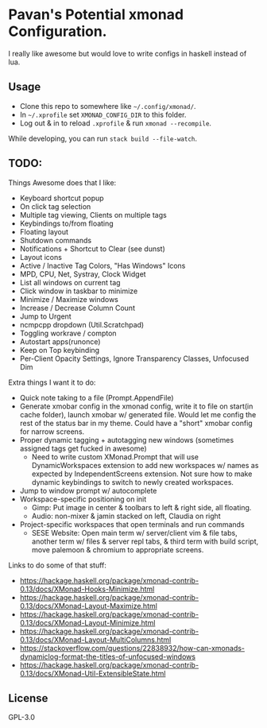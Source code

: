# Pavan's Potential xmonad Configuration.

I really like awesome but would love to write configs in haskell instead of
lua.


## Usage

* Clone this repo to somewhere like `~/.config/xmonad/`.
* In `~/.xprofile` set `XMONAD_CONFIG_DIR` to this folder.
* Log out & in to reload `.xprofile` & run `xmonad --recompile`.

While developing, you can run `stack build --file-watch`.


## TODO:

Things Awesome does that I like:

* Keyboard shortcut popup
* On click tag selection
* Multiple tag viewing, Clients on multiple tags
* Keybindings to/from floating
* Floating layout
* Shutdown commands
* Notifications + Shortcut to Clear (see dunst)
* Layout icons
* Active / Inactive Tag Colors, "Has Windows" Icons
* MPD, CPU, Net, Systray, Clock Widget
* List all windows on current tag
* Click window in taskbar to minimize
* Minimize / Maximize windows
* Increase / Decrease Column Count
* Jump to Urgent
* ncmpcpp dropdown  (Util.Scratchpad)
* Toggling workrave / compton
* Autostart apps(runonce)
* Keep on Top keybinding
* Per-Client Opacity Settings, Ignore Transparency Classes, Unfocused Dim

Extra things I want it to do:

* Quick note taking to a file   (Prompt.AppendFile)
* Generate xmobar config in the xmonad config, write it to file on start(in
  cache folder), launch xmobar w/ generated file. Would let me config the rest
  of the status bar in my theme. Could have a "short" xmobar config for narrow
  screens.
* Proper dynamic tagging + autotagging new windows
  (sometimes assigned tags get fucked in awesome)
    * Need to write custom XMonad.Prompt that will use DynamicWorkspaces
      extension to add new workspaces w/ names as expected by
      IndependentScreens extension. Not sure how to make dynamic keybindings to
      switch to newly created workspaces.
* Jump to window prompt w/ autocomplete
* Workspace-specific positioning on init
    * Gimp: Put image in center & toolbars to left & right side, all floating.
    * Audio: non-mixer & jamin stacked on left, Claudia on right
* Project-specific workspaces that open terminals and run commands
    * SESE Website: Open main term w/ server/client vim & file tabs, another
      term w/ files & server repl tabs, & third term with build script, move
      palemoon & chromium to appropriate screens.


Links to do some of that stuff:

* https://hackage.haskell.org/package/xmonad-contrib-0.13/docs/XMonad-Hooks-Minimize.html
* https://hackage.haskell.org/package/xmonad-contrib-0.13/docs/XMonad-Layout-Maximize.html
* https://hackage.haskell.org/package/xmonad-contrib-0.13/docs/XMonad-Layout-Minimize.html
* https://hackage.haskell.org/package/xmonad-contrib-0.13/docs/XMonad-Layout-MultiColumns.html
* https://stackoverflow.com/questions/22838932/how-can-xmonads-dynamiclog-format-the-titles-of-unfocused-windows
* https://hackage.haskell.org/package/xmonad-contrib-0.13/docs/XMonad-Util-ExtensibleState.html

## License

GPL-3.0
